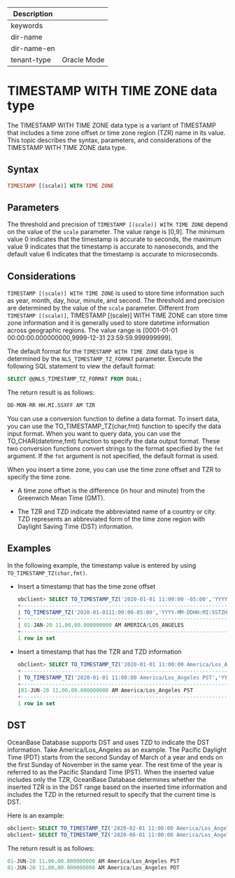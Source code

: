 | Description   |                 |
|---------------|-----------------|
| keywords      |                 |
| dir-name      |                 |
| dir-name-en   |                 |
| tenant-type   | Oracle Mode     |

# TIMESTAMP WITH TIME ZONE data type

The TIMESTAMP WITH TIME ZONE data type is a variant of TIMESTAMP that includes a time zone offset or time zone region (TZR) name in its value. This topic describes the syntax, parameters, and considerations of the TIMESTAMP WITH TIME ZONE data type.

## Syntax

```sql
TIMESTAMP [(scale)] WITH TIME ZONE
```

## Parameters

The threshold and precision of `TIMESTAMP [(scale)] WITH TIME ZONE` depend on the value of the `scale` parameter. The value range is [0,9]. The minimum value 0 indicates that the timestamp is accurate to seconds, the maximum value 9 indicates that the timestamp is accurate to nanoseconds, and the default value 6 indicates that the timestamp is accurate to microseconds.

## Considerations

`TIMESTAMP [(scale)] WITH TIME ZONE` is used to store time information such as year, month, day, hour, minute, and second. The threshold and precision are determined by the value of the `scale` parameter. Different from `TIMESTAMP [(scale)]`, TIMESTAMP [(scale)] WITH TIME ZONE can store time zone information and it is generally used to store datetime information across geographic regions. The value range is [0001-01-01 00:00:00.000000000,9999-12-31 23:59:59.999999999].

The default format for the `TIMESTAMP WITH TIME ZONE` data type is determined by the `NLS_TIMESTAMP_TZ_FORMAT` parameter. Execute the following SQL statement to view the default format:

```sql
SELECT @@NLS_TIMESTAMP_TZ_FORMAT FROM DUAL;
```

The return result is as follows:

```sql
DD-MON-RR HH.MI.SSXFF AM TZR
```

You can use a conversion function to define a data format. To insert data, you can use the TO_TIMESTAMP_TZ(char,fmt) function to specify the data input format. When you want to query data, you can use the TO_CHAR(datetime,fmt) function to specify the data output format. These two conversion functions convert strings to the format specified by the `fmt` argument. If the `fmt` argument is not specified, the default format is used.

When you insert a time zone, you can use the time zone offset and TZR to specify the time zone.

* A time zone offset is the difference (in hour and minute) from the Greenwich Mean Time (GMT).

* The TZR and TZD indicate the abbreviated name of a country or city. TZD represents an abbreviated form of the time zone region with Daylight Saving Time (DST) information.

## Examples

In the following example, the timestamp value is entered by using `TO_TIMESTAMP_TZ(char,fmt)`.

* Insert a timestamp that has the time zone offset

   ```sql
   obclient> SELECT TO_TIMESTAMP_TZ('2020-01-01 11:00:00 -05:00','YYYY-MM-DD HH:MI:SS TZH:TZM') FROM DUAL;
   +-------------------------------------------------------------------------+
   | TO_TIMESTAMP_TZ('2020-01-0111:00:00-05:00','YYYY-MM-DDHH:MI:SSTZH:TZM') |
   +-------------------------------------------------------------------------+
   | 01-JAN-20 11.00.00.000000000 AM AMERICA/LOS_ANGELES                                  |
   +-------------------------------------------------------------------------+
   1 row in set
   ```

* Insert a timestamp that has the TZR and TZD information

   ```sql
   obclient> SELECT TO_TIMESTAMP_TZ('2020-01-01 11:00:00 America/Los_Angeles PST','YYYY-MM-DD HH:MI:SS TZR TZD') FROM DUAL;
   +-------------------------------------------------------------------------+
   | TO_TIMESTAMP_TZ('2020-01-01 11:00:00 America/Los_Angeles PST','YYYY-MM-DDHH:MI:SS TZR TZD') |
   +-------------------------------------------------------------------------+
   |01-JUN-20 11.00.00.000000000 AM America/Los_Angeles PST                                  |
   +-------------------------------------------------------------------------+
   1 row in set
   ```

## DST

OceanBase Database supports DST and uses TZD to indicate the DST information. Take America/Los_Angeles as an example. The Pacific Daylight Time (PDT) starts from the second Sunday of March of a year and ends on the first Sunday of November in the same year. The rest time of the year is referred to as the Pacific Standard Time (PST). When the inserted value includes only the TZR, OceanBase Database determines whether the inserted TZR is in the DST range based on the inserted time information and includes the TZD in the returned result to specify that the current time is DST.

Here is an example:

```sql
obclient> SELECT TO_TIMESTAMP_TZ('2020-02-01 11:00:00 America/Los_Angeles','YYYY-MM-DD HH:MI:SS TZR') FROM DUAL;
obclient> SELECT TO_TIMESTAMP_TZ('2020-06-01 11:00:00 America/Los_Angeles','YYYY-MM-DD HH:MI:SS TZR') FROM DUAL;
```

The return result is as follows:

```sql
01-JUN-20 11.00.00.000000000 AM America/Los_Angeles PST
01-JUN-20 11.00.00.000000000 AM America/Los_Angeles PDT
```

